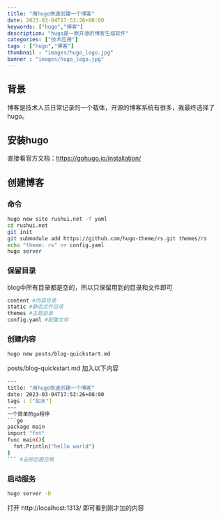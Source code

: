 ```yaml
---
title: "用hugo快速创建一个博客"
date: 2023-03-04T17:53:26+08:00
keywords: ["hugo","博客"]
description: "hugo是一款开源的博客生成软件"
categories: ["技术应用"]
tags : ["hugo","博客"]
thumbnail : "images/hugo_logo.jpg"
banner : "images/hugo_logo.jpg"
---
```

## 背景
博客是技术人员日常记录的一个载体，开源的博客系统有很多，我最终选择了hugo。
## 安装hugo
直接看官方文档：https://gohugo.io/installation/
## 创建博客
### 命令
```bash
hugo new site rushui.net -f yaml 
cd rushui.net
git init
git submodule add https://github.com/hugo-theme/rs.git themes/rs
echo "theme: rs" >> config.yaml
hugo server
```
### 保留目录
blog中所有目录都是空的，所以只保留用到的目录和文件即可
```bash
content #内容目录
static #静态文件目录
themes #主题目录
config.yaml #配置文件
```
### 创建内容
```bash
hugo new posts/blog-quickstart.md
```
posts/blog-quickstart.md 加入以下内容
```bash
---
title: "用hugo快速创建一个博客"
date: 2023-03-04T17:53:26+08:00
tags : ["如水"]
---
一个简单的go程序
```go
package main
import "fmt"
func main(){
  fmt.Println("hello world")
}
``` #去除后面空格
```
### 启动服务
```bash
hugo server -D
```
打开 http://localhost:1313/ 即可看到刚才加的内容